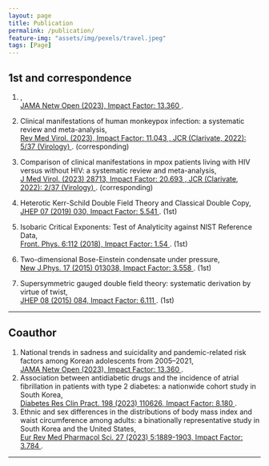 ```yaml
---
layout: page
title: Publication
permalink: /publication/
feature-img: "assets/img/pexels/travel.jpeg"
tags: [Page]
---
```


## 1st and correspondence
  
  1. ,<br>
    <a href="https://doi.org/" target="_blank"> JAMA Netw Open (2023), Impact Factor: 13.360 </a>.
  1. Clinical manifestations of human monkeypox infection: a systematic review and meta-analysis,<br>
    <a href="https://doi.org/10.1002/rmv.2446" target="_blank"> Rev Med Virol. (2023), Impact Factor: 11.043 , JCR (Clarivate, 2022): 5/37 (Virology) </a>. (corresponding)
  1. Comparison of clinical manifestations in mpox patients living with HIV versus without HIV: a systematic review and meta-analysis,<br>
    <a href="https://doi.org/10.1002/jmv.28713" target="_blank"> J Med Virol. (2023) 28713, Impact Factor: 20.693 , JCR (Clarivate, 2022): 2/37 (Virology) </a>. (corresponding)
    
  1. Heterotic Kerr-Schild Double Field Theory and Classical Double Copy,<br>
    <a href="https://doi.org/10.1007/JHEP07(2019)030" target="_blank"> JHEP 07 (2019) 030, Impact Factor: 5.541 </a>. (1st)
  1. Isobaric Critical Exponents: Test of Analyticity against NIST Reference Data, <br>
    <a href="https://doi.org/10.3389/fphy.2018.00112" target="_blank"> Front. Phys. 6:112 (2018), Impact Factor: 1.54 </a>. (1st)
  4. Two-dimensional Bose-Einstein condensate under pressure,<br>
    <a href="https://doi.org/10.1088/1367-2630/17/1/013038" target="_blank"> New J.Phys. 17 (2015) 013038, Impact Factor: 3.558 </a>. (1st)
  6. Supersymmetric gauged double field theory: systematic derivation by virtue of twist,<br>
    <a href="https://doi.org/10.1007/JHEP08(2015)084" target="_blank"> JHEP 08 (2015) 084, Impact Factor: 6.111 </a>. (1st)

***

## Coauthor

  1. National trends in sadness and suicidality and pandemic-related risk factors among Korean adolescents from 2005–2021,<br>
    <a href="https://doi.org/" target="_blank"> JAMA Netw Open (2023), Impact Factor: 13.360 </a>.
  1. Association between antidiabetic drugs and the incidence of atrial fibrillation in patients with type 2 diabetes: a nationwide cohort study in South Korea,<br>
    <a href="https://doi.org/10.1016/j.diabres.2023.110626" target="_blank"> Diabetes Res Clin Pract. 198 (2023) 110626, Impact Factor: 8.180 </a>.
  1. Ethnic and sex differences in the distributions of body mass index and waist circumference among adults: a binationally representative study in South Korea and the United States,<br>
    <a href="https://doi.org/10.26355/eurrev_202303_31555" target="_blank"> Eur Rev Med Pharmacol Sci. 27 (2023) 5:1889-1903, Impact Factor: 3.784 </a>.


***
